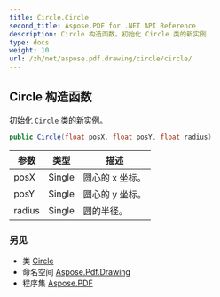 ```yaml
---
title: Circle.Circle
second_title: Aspose.PDF for .NET API Reference
description: Circle 构造函数。初始化 Circle 类的新实例
type: docs
weight: 10
url: /zh/net/aspose.pdf.drawing/circle/circle/
---
```

## Circle 构造函数

初始化 [`Circle`](../) 类的新实例。

```csharp
public Circle(float posX, float posY, float radius)
```

| 参数 | 类型 | 描述 |
| --- | --- | --- |
| posX | Single | 圆心的 x 坐标。 |
| posY | Single | 圆心的 y 坐标。 |
| radius | Single | 圆的半径。 |

### 另见

* 类 [Circle](../)
* 命名空间 [Aspose.Pdf.Drawing](../../../aspose.pdf.drawing/)
* 程序集 [Aspose.PDF](../../../)